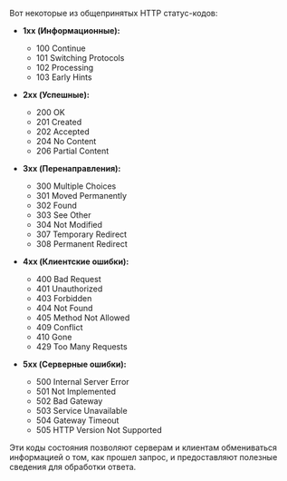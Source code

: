 Вот некоторые из общепринятых HTTP статус-кодов:

- **1xx (Информационные):**
  - 100 Continue
  - 101 Switching Protocols
  - 102 Processing
  - 103 Early Hints

- **2xx (Успешные):**
  - 200 OK
  - 201 Created
  - 202 Accepted
  - 204 No Content
  - 206 Partial Content

- **3xx (Перенаправления):**
  - 300 Multiple Choices
  - 301 Moved Permanently
  - 302 Found
  - 303 See Other
  - 304 Not Modified
  - 307 Temporary Redirect
  - 308 Permanent Redirect

- **4xx (Клиентские ошибки):**
  - 400 Bad Request
  - 401 Unauthorized
  - 403 Forbidden
  - 404 Not Found
  - 405 Method Not Allowed
  - 409 Conflict
  - 410 Gone
  - 429 Too Many Requests

- **5xx (Серверные ошибки):**
  - 500 Internal Server Error
  - 501 Not Implemented
  - 502 Bad Gateway
  - 503 Service Unavailable
  - 504 Gateway Timeout
  - 505 HTTP Version Not Supported

Эти коды состояния позволяют серверам и клиентам обмениваться информацией о том, как прошел запрос, и предоставляют полезные сведения для обработки ответа.